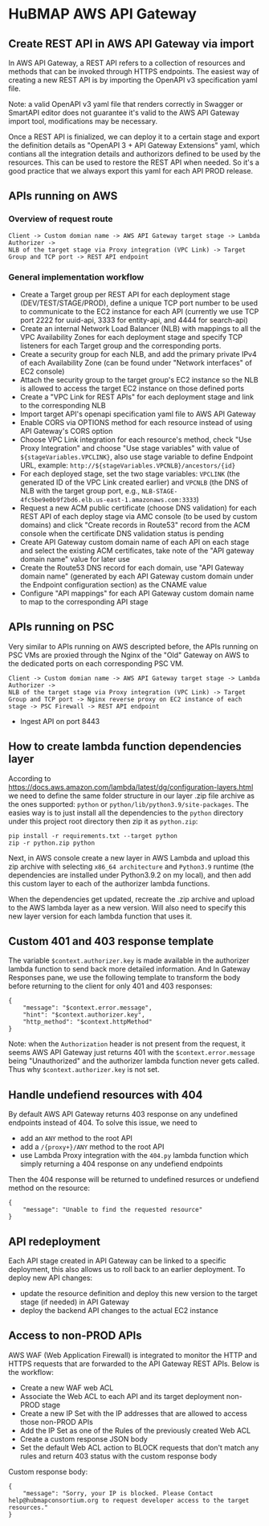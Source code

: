 # HuBMAP AWS API Gateway

## Create REST API in AWS API Gateway via import

In AWS API Gateway, a REST API refers to a collection of resources and methods that can be invoked through HTTPS endpoints. The easiest way of creating a new REST API is by importing the OpenAPI v3 specification yaml file.

Note: a valid OpenAPI v3 yaml file that renders correctly in Swagger or SmartAPI editor does not guarantee it's valid to the AWS API Gateway import tool, modifications may be necessary.

Once a REST API is finialized, we can deploy it to a certain stage and export the definition details as "OpenAPI 3 + API Gateway Extensions" yaml, which contians all the integration details and authorizors defined to be used by the resources. This can be used to restore the REST API when needed. So it's a good practice that we always export this yaml for each API PROD release.

## APIs running on AWS

### Overview of request route

```
Client -> Custom domian name -> AWS API Gateway target stage -> Lambda Authorizer -> 
NLB of the target stage via Proxy integration (VPC Link) -> Target Group and TCP port -> REST API endpoint
```

### General implementation workflow

- Create a Target group per REST API for each deployment stage (DEV/TEST/STAGE/PROD), define a unique TCP port number to be used to communicate to the EC2 instance for each API (currently we use TCP port 2222 for uuid-api, 3333 for entity-api, and 4444 for search-api)
- Create an internal Network Load Balancer (NLB) with mappings to all the VPC Availability Zones for each deployment stage and specify TCP listeners for each Target group and the corresponding ports.
- Create a security group for each NLB, and add the primary private IPv4 of each Availability Zone (can be found under "Network interfaces" of EC2 console)
- Attach the security group to the target group's EC2 instance so the NLB is allowed to access the target EC2 instance on those defined ports
- Create a "VPC Link for REST APIs" for each deployment stage and link to the corresponding NLB
- Import target API's openapi specification yaml file to AWS API Gateway
- Enable CORS via OPTIONS method for each resource instead of using API Gateway's CORS option
- Choose VPC Link integration for each resource's method, check "Use Proxy Integration" and choose "Use stage variables" with value of `${stageVariables.VPCLINK}`, also use stage variable to define Endpoint URL, example:
`http://${stageVariables.VPCNLB}/ancestors/{id}`
- For each deployed stage, set the two stage variables: `VPCLINK` (the generated ID of the VPC Link created earlier) and `VPCNLB` (the DNS of NLB with the target group port, e.g., `NLB-STAGE-4fc5be9e0b9f2bd6.elb.us-east-1.amazonaws.com:3333`)
- Request a new ACM public certificate (choose DNS validation) for each REST API of each deploy stage via AMC console (to be used by custom domains) and click "Create records in  Route53" record from the ACM console when the certificate DNS validation status is pending
- Create API Gateway custom domain name of each API on each stage and select the existing ACM certificates, take note of the "API gateway domain name" value for later use
- Create the Route53 DNS record for each domain, use "API Gateway domain name" (generated by each API Gateway custom domain under the Endpoint configuration section) as the CNAME value
- Configure "API mappings" for each API Gateway custom domain name to map to the corresponding API stage

## APIs running on PSC

Very similar to APIs running on AWS descripted before, the APIs running on PSC VMs are proxied through the Nginx of the "Old" Gateway on AWS to the dedicated ports on each corresponding PSC VM.

```
Client -> Custom domian name -> AWS API Gateway target stage -> Lambda Authorizer -> 
NLB of the target stage via Proxy integration (VPC Link) -> Target Group and TCP port -> Nginx reverse proxy on EC2 instance of each stage -> PSC Firewall -> REST API endpoint
```

- Ingest API on port 8443

## How to create lambda function dependencies layer

According to https://docs.aws.amazon.com/lambda/latest/dg/configuration-layers.html we need to define the same folder structure in our layer .zip file archive as the ones supported: `python` or `python/lib/python3.9/site-packages`. The easies way is to just install all the dependencies to the `python` directory under this project root directory then zip it as `python.zip`:

```
pip install -r requirements.txt --target python
zip -r python.zip python
```

Next, in AWS console create a new layer in AWS Lambda and upload this zip archive with selecting `x86_64 architecture` and `Python3.9` runtime (the dependencies are installed under Python3.9.2 on my local), and then add this custom layer to each of the authorizer lambda functions.

When the dependencies get updated, recreate the .zip archive and upload to the AWS lambda layer as a new version. Will also need to specify this new layer version for each lambda function that uses it.

## Custom 401 and 403 response template

The variable `$context.authorizer.key` is made available in the authorizer lambda function to send back more detailed information. And In Gateway Responses pane, we use the following template to transform the body before returning to the client for only 401 and 403 responses:

```
{
    "message": "$context.error.message",
    "hint": "$context.authorizer.key",
    "http_method": "$context.httpMethod"
}
```

Note: when the `Authorization` header is not present from the request, it seems AWS API Gateway just returns 401 with the `$context.error.message` being "Unauthorized" and the authorizer lambda function never gets called. Thus why `$context.authorizer.key` is not set.

## Handle undefiend resources with 404

By default AWS API Gateway returns 403 response on any undefined endpoints instead of 404. To solve this issue, we need to
- add an `ANY` method to the root API
- add a `/{proxy+}/ANY` method to the root API
- use Lambda Proxy integration with the `404.py` lambda function which simply returning a 404 response on any undefiend endpoints

Then the 404 response will be returned to undefined resurces or undefiend method on the resource:

```
{
    "message": "Unable to find the requested resource"
}
```

## API redeployment

Each API stage created in API Gateway can be linked to a specific deployment, this also allows us to roll back to an earlier deployment. To deploy new API changes:

- update the resource definition and deploy this new version to the target stage (if needed) in API Gateway
- deploy the backend API changes to the actual EC2 instance

## Access to non-PROD APIs

AWS WAF (Web Application Firewall) is integrated to monitor the HTTP and HTTPS requests that are forwarded to the API Gateway REST APIs. Below is the workflow:

- Create a new WAF web ACL
- Associate the Web ACL to each API and its target deployment non-PROD stage 
- Create a new IP Set with the IP addresses that are allowed to access those non-PROD APIs
- Add the IP Set as one of the Rules of the previously created Web ACL
- Create a custom response JSON body
- Set the default Web ACL action to BLOCK requests that don't match any rules and return 403 status with the custom response body

Custom response body:
```
{
    "message": "Sorry, your IP is blocked. Please Contact help@hubmapconsortium.org to request developer access to the target resources."
}
```
